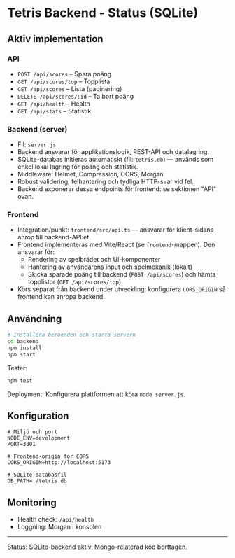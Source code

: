 # Tetris Backend - Status (SQLite)

## Aktiv implementation

### API
- `POST /api/scores` – Spara poäng
- `GET /api/scores/top` – Topplista
- `GET /api/scores` – Lista (paginering)
- `DELETE /api/scores/:id` – Ta bort poäng
- `GET /api/health` – Health
- `GET /api/stats` – Statistik

### Backend (server)
<!--
Kommentar: Backend ansvarar för all serverlogik, datalagring och API-endpoints som frontend anropar.
Backend hanterar validering, affärslogik och kommunikation med databasen.
-->
- Fil: `server.js`
- Backend ansvarar för applikationslogik, REST-API och datalagring.
- SQLite-databas initieras automatiskt (fil: `tetris.db`) — används som enkel lokal lagring för poäng och statistik.
- Middleware: Helmet, Compression, CORS, Morgan
- Robust validering, felhantering och tydliga HTTP-svar vid fel.
- Backend exponerar dessa endpoints för frontend: se sektionen "API" ovan.

### Frontend
<!--
Kommentar: Frontend ansvarar för användargränssnittet, rendering av spelet och att kommunicera med backend via API-anrop.
Frontend fokuserar på presentation, användarinteraktion och visning av topplistor/statistik.
-->
- Integration/punkt: `frontend/src/api.ts` — ansvarar för klient-sidans anrop till backend-API:et.
- Frontend implementeras med Vite/React (se `frontend`-mappen). Den ansvarar för:
	- Rendering av spelbrädet och UI-komponenter
	- Hantering av användarens input och spelmekanik (lokalt)
	- Skicka sparade poäng till backend (`POST /api/scores`) och hämta topplistor (`GET /api/scores/top`)
- Körs separat från backend under utveckling; konfigurera `CORS_ORIGIN` så frontend kan anropa backend.

## Användning

```bash
# Installera beroenden och starta servern
cd backend
npm install
npm start
```

Tester:
```bash
npm test
```

Deployment: Konfigurera plattformen att köra `node server.js`.

## Konfiguration

```env
# Miljö och port
NODE_ENV=development
PORT=3001

# Frontend-origin för CORS
CORS_ORIGIN=http://localhost:5173

# SQLite-databasfil
DB_PATH=./tetris.db
```

## Monitoring

- Health check: `/api/health`
- Loggning: Morgan i konsolen

---

Status: SQLite-backend aktiv. Mongo-relaterad kod borttagen.
